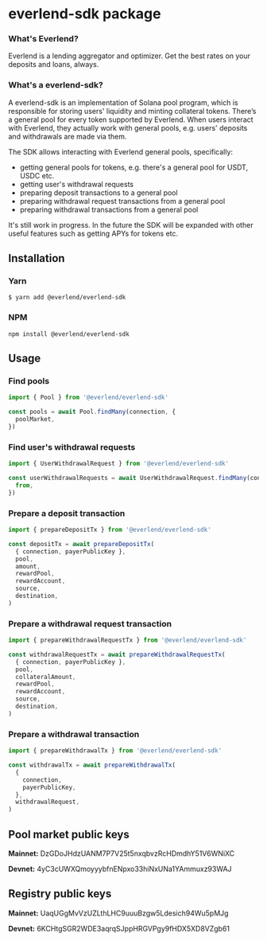 # everlend-sdk package

### What's Everlend?

Everlend is a lending aggregator and optimizer. Get the best rates on your deposits and loans,
always.

### What's a everlend-sdk?

A everlend-sdk is an implementation of Solana pool program, which is responsible for storing users'
liquidity and minting collateral tokens. There’s a general pool for every token supported by
Everlend. When users interact with Everlend, they actually work with general pools, e.g. users'
deposits and withdrawals are made via them.

The SDK allows interacting with Everlend general pools, specifically:

- getting general pools for tokens, e.g. there's a general pool for USDT, USDC etc.
- getting user's withdrawal requests
- preparing deposit transactions to a general pool
- preparing withdrawal request transactions from a general pool
- preparing withdrawal transactions from a general pool

It's still work in progress. In the future the SDK will be expanded with other useful features such
as getting APYs for tokens etc.

## Installation

### Yarn

`$ yarn add @everlend/everlend-sdk`

### NPM

`npm install @everlend/everlend-sdk`

## Usage

### Find pools

```js
import { Pool } from '@everlend/everlend-sdk'

const pools = await Pool.findMany(connection, {
  poolMarket,
})
```

### Find user's withdrawal requests

```js
import { UserWithdrawalRequest } from '@everlend/everlend-sdk'

const userWithdrawalRequests = await UserWithdrawalRequest.findMany(connection, {
  from,
})
```

### Prepare a deposit transaction

```js
import { prepareDepositTx } from '@everlend/everlend-sdk'

const depositTx = await prepareDepositTx(
  { connection, payerPublicKey },
  pool,
  amount,
  rewardPool,
  rewardAccount,
  source,
  destination,
)
```

### Prepare a withdrawal request transaction

```js
import { prepareWithdrawalRequestTx } from '@everlend/everlend-sdk'

const withdrawalRequestTx = await prepareWithdrawalRequestTx(
  { connection, payerPublicKey },
  pool,
  collateralAmount,
  rewardPool,
  rewardAccount,
  source,
  destination,
)
```

### Prepare a withdrawal transaction

```js
import { prepareWithdrawalTx } from '@everlend/everlend-sdk'

const withdrawalTx = await prepareWithdrawalTx(
  {
    connection,
    payerPublicKey,
  },
  withdrawalRequest,
)
```

## Pool market public keys

**Mainnet:** DzGDoJHdzUANM7P7V25t5nxqbvzRcHDmdhY51V6WNiXC

**Devnet:** 4yC3cUWXQmoyyybfnENpxo33hiNxUNa1YAmmuxz93WAJ

## Registry public keys

**Mainnet:** UaqUGgMvVzUZLthLHC9uuuBzgw5Ldesich94Wu5pMJg

**Devnet:** 6KCHtgSGR2WDE3aqrqSJppHRGVPgy9fHDX5XD8VZgb61
